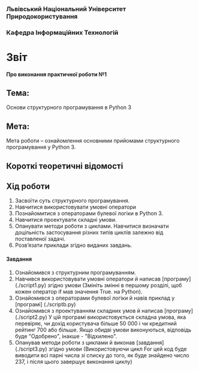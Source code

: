 ### Львівський Національний Університет Природокористування
### Кафедра Інформаційних Технологій
# Звіт 
#### Про виконання практичної роботи №1
## Тема: 
Основи структурного програмування в Python 3
## Мета: 
Мета роботи – ознайомлення основними прийомами структурного
програмування у Python 3.
## Короткі теоретичні відомості
## Хід роботи 
1. Засвоїти суть структурного програмування.
2. Навчитися використовувати умовні оператори
3. Познайомитися з операторами булевої логіки в Python 3.
4. Навчитися проектувати складні умови.
5. Опанувати методи роботи з циклами. Навчитися визначати доцільність
застосування різних типів циклів залежно від поставленої задачі.
6. Розв’язати приклади згідно виданих завдань.
#### Завдання 
1. Ознайомився з структурним програмуванням.
2. Навчився використовувати умовні оператори й написав [програму] (./script1.py) згідно умови (Змініть змінні в першому розділі, щоб кожен оператор if мав значення True. на Python). 
3. Ознайомився з операторами булевої логіки й навів приклад у [програмі] (./scriptb.py)
4. Ознайомився з проектуванням складних умов й написав [програму] (./script2.py) У цій програмі використовується складна умова, яка перевіряє, чи дохід користувача більше 50 000 і чи кредитний рейтинг 700 або більше. Якщо обидві умови виконуються, відповідь буде "Одобрено", інакше - "Відхилено".
5. Опанував методи роботи з циклами й виконав [завдання] (./script3.py) згідно умови (Використовуючи цикл  For цей код буде виводити всі парні числа зі списку до того, як буде знайдено число 237, і після цього завершує виконання циклу)